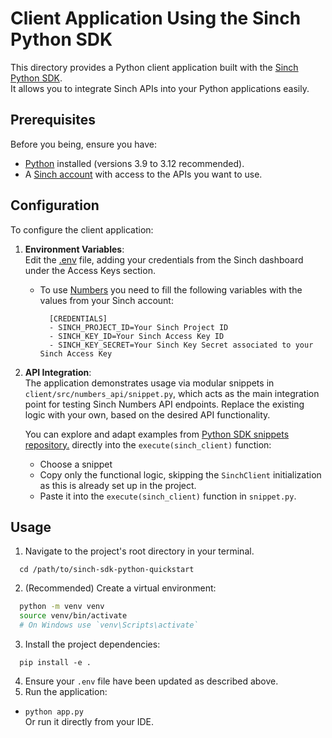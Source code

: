 # Client Application Using the Sinch Python SDK

This directory provides a Python client application built with the
[Sinch Python SDK](https://github.com/sinch/sinch-sdk-python).  
It allows you to integrate Sinch APIs into  your Python applications easily.

## Prerequisites

Before you being, ensure you have:
 - [Python](https://www.python.org/) installed (versions 3.9 to 3.12 recommended).
 - A [Sinch account](https://dashboard.sinch.com/) with access to the APIs you want to use.

## Configuration

To configure the client application:

1. **Environment Variables**:  
   Edit the [.env](.env) file, adding your credentials from the Sinch dashboard under the Access Keys section.
   - To use [Numbers](https://developers.sinch.com/docs/numbers/) you need to fill the following variables with the values from your Sinch account:
     ``` 
       [CREDENTIALS]
       - SINCH_PROJECT_ID=Your Sinch Project ID
       - SINCH_KEY_ID=Your Sinch Access Key ID
       - SINCH_KEY_SECRET=Your Sinch Key Secret associated to your Sinch Access Key
     ```

2. **API Integration**:  
   The application demonstrates usage via modular snippets in `client/src/numbers_api/snippet.py`, which acts as the 
   main integration point for testing Sinch Numbers API endpoints. Replace the existing logic with your own, based on
   the desired API functionality.

   You can explore and adapt examples from [Python SDK snippets repository.](https://github.com/sinch/sinch-sdk-python-snippets) directly into the `execute(sinch_client)` function:
    - Choose a snippet
    - Copy only the functional logic, skipping the `SinchClient` initialization as 
      this is already set up in the project.
    - Paste it into the `execute(sinch_client)` function in `snippet.py`.


## Usage

1. Navigate to the project's root directory in your terminal.
 ```
   cd /path/to/sinch-sdk-python-quickstart
 ```
2. (Recommended) Create a virtual environment:
 ``` bash
   python -m venv venv
   source venv/bin/activate 
   # On Windows use `venv\Scripts\activate`
 ```
3. Install the project dependencies:
 ```
   pip install -e .
 ```
4. Ensure your `.env` file have been updated as described above.
5. Run the application:
  - `python app.py`  
  Or run it directly from your IDE.
